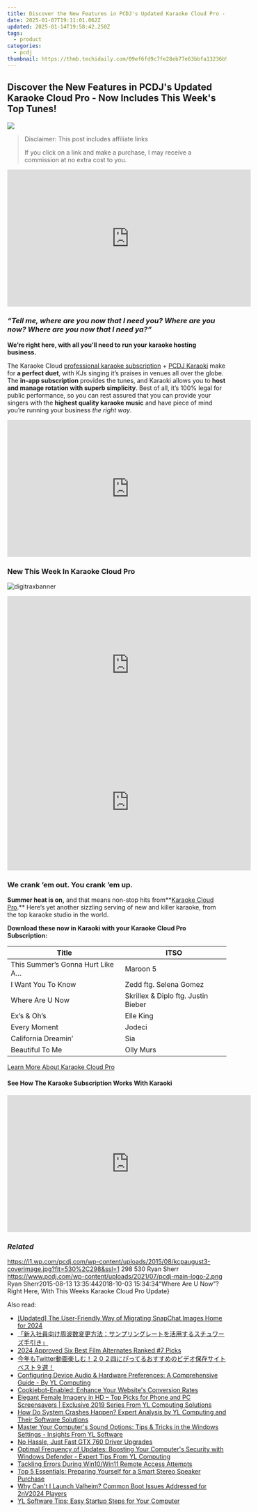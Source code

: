 ```yaml
---
title: Discover the New Features in PCDJ's Updated Karaoke Cloud Pro - Now Includes This Week's Top Tunes!
date: 2025-01-07T19:11:01.062Z
updated: 2025-01-14T19:58:42.250Z
tags:
  - product
categories:
  - pcdj
thumbnail: https://thmb.techidaily.com/09ef6fd9c7fe28eb77e63bbfa13236b988e850bf98e48829cdc79a65c4caf17b.jpg
---
```


## Discover the New Features in PCDJ's Updated Karaoke Cloud Pro - Now Includes This Week's Top Tunes!

[![](https://i1.wp.com/pcdj.com/wp-content/uploads/2015/08/kcpaugust3-coverimage.jpg?resize=530%2C298&ssl=1)](https://i1.wp.com/pcdj.com/wp-content/uploads/2015/08/kcpaugust3-coverimage.jpg?fit=530%2C298&ssl=1 "kcpaugust3-coverimage")

>  Disclaimer: This post includes affiliate links
>
>  If you click on a link and make a purchase, I may receive a commission at no extra cost to you.
>

<!-- affiliate ads begin -->
<iframe width="560" height="315" src="https://www.youtube.com/embed/8Y-k_3N-0OI?si=1J-aFBXLJl5b3x4h" title="YouTube video player" frameborder="0" allow="accelerometer; autoplay; clipboard-write; encrypted-media; gyroscope; picture-in-picture; web-share" referrerpolicy="strict-origin-when-cross-origin" allowfullscreen></iframe>
<!-- affiliate ads end -->

### _“Tell me, where are you now that I need you? Where are you now? Where are you now that I need ya?”_

**We’re right here, with all you’ll need to run your karaoke hosting business.**

The Karaoke Cloud [professional karaoke subscription](https://tools.techidaily.com/pcdj/products/) \+ [PCDJ Karaoki](https://tools.techidaily.com/pcdj/products/) make for **a perfect duet**, with KJs singing it’s praises in venues all over the globe. The **in-app subscription** provides the tunes, and Karaoki allows you to **host and manage rotation with superb simplicity**. Best of all, it’s 100% legal for public performance, so you can rest assured that you can provide your singers with the **highest quality karaoke music** and have piece of mind you’re running your business _the right way_.

<!-- affiliate ads begin -->
<iframe width="560" height="315" src="https://www.youtube.com/embed/HMuxjTCMX2E?si=ylRTMJuUstpjLsZc" title="YouTube video player" frameborder="0" allow="accelerometer; autoplay; clipboard-write; encrypted-media; gyroscope; picture-in-picture; web-share" referrerpolicy="strict-origin-when-cross-origin" allowfullscreen></iframe>
<!-- affiliate ads end -->

### New This Week In Karaoke Cloud Pro

![](https://i0.wp.com/pcdj.com/wp-content/uploads/2015/08/digitraxbanner.jpg?fit=960%2C160&ssl=1 "digitraxbanner")

<!-- affiliate ads begin -->
<iframe width="560" height="315" src="https://www.youtube.com/embed/FLlUft1ZxI0?si=pBd5QdHEE27qsNlN" title="YouTube video player" frameborder="0" allow="accelerometer; autoplay; clipboard-write; encrypted-media; gyroscope; picture-in-picture; web-share" referrerpolicy="strict-origin-when-cross-origin" allowfullscreen></iframe>
<!-- affiliate ads end -->

<!-- affiliate ads begin -->
<iframe width="560" height="315" src="https://www.youtube.com/embed/3hS27nZVi9Y?si=_Zqj_l4a4XkPqT2S" title="YouTube video player" frameborder="0" allow="accelerometer; autoplay; clipboard-write; encrypted-media; gyroscope; picture-in-picture; web-share" referrerpolicy="strict-origin-when-cross-origin" allowfullscreen></iframe>
<!-- affiliate ads end -->

### **We crank ’em out. You crank ’em up.**

**Summer heat is on,** and that means non-stop hits from**[Karaoke Cloud Pro](https://tools.techidaily.com/pcdj/products/).** Here’s yet another sizzling serving of new and killer karaoke, from the top karaoke studio in the world.

**Download these now in Karaoki with your Karaoke Cloud Pro Subscription:**

| **Title**                        | **ITSO**                            |
| -------------------------------- | ----------------------------------- |
| This Summer’s Gonna Hurt Like A… | Maroon 5                            |
| I Want You To Know               | Zedd ftg. Selena Gomez              |
| Where Are U Now                  | Skrillex & Diplo ftg. Justin Bieber |
| Ex’s & Oh’s                      | Elle King                           |
| Every Moment                     | Jodeci                              |
| California Dreamin’              | Sia                                 |
| Beautiful To Me                  | Olly Murs                           |

[Learn More About Karaoke Cloud Pro](https://tools.techidaily.com/pcdj/products/)

#### See How The Karaoke Subscription Works With Karaoki

<!-- affiliate ads begin -->
<iframe width="560" height="315" src="https://www.youtube.com/embed/qObsqoJB9LI?si=ppqxfXzP0UL4J6Tp" title="YouTube video player" frameborder="0" allow="accelerometer; autoplay; clipboard-write; encrypted-media; gyroscope; picture-in-picture; web-share" referrerpolicy="strict-origin-when-cross-origin" allowfullscreen></iframe>
<!-- affiliate ads end -->

### _Related_

https://i1.wp.com/pcdj.com/wp-content/uploads/2015/08/kcpaugust3-coverimage.jpg?fit=530%2C298&ssl=1 298 530 Ryan Sherr https://www.pcdj.com/wp-content/uploads/2021/07/pcdj-main-logo-2.png Ryan Sherr2015-08-13 13:35:442018-10-03 15:34:34“Where Are U Now”? Right Here, With This Weeks Karaoke Cloud Pro Update}

<ins class="adsbygoogle"
     style="display:block"
     data-ad-format="autorelaxed"
     data-ad-client="ca-pub-7571918770474297"
     data-ad-slot="1223367746"></ins>

<ins class="adsbygoogle"
     style="display:block"
     data-ad-client="ca-pub-7571918770474297"
     data-ad-slot="8358498916"
     data-ad-format="auto"
     data-full-width-responsive="true"></ins>

<span class="atpl-alsoreadstyle">Also read:</span>
<div><ul>
<li><a href="https://snapchat-videos.techidaily.com/updated-the-user-friendly-way-of-migrating-snapchat-images-home-for-2024/"><u>[Updated] The User-Friendly Way of Migrating SnapChat Images Home for 2024</u></a></li>
<li><a href="https://blog-min.techidaily.com/44cm5paw5ywl56splus5zoh5zcr44gr5zgo5roi5pww5asj5pu05pa55rov77ya44k144oz44ox44oq44oz44kw44os44o844oi44ks5rs755so44gz44kl44k544ob44ol44ov44o844k65oml5byv44gn466/"><u>「新入社員向け周波数変更方法：サンプリングレートを活用するスチュワーズ手引き」</u></a></li>
<li><a href="https://youtube-lab.techidaily.com/approved-six-best-film-alternates-ranked-7-picks/"><u>2024 Approved Six Best Film Alternates Ranked #7 Picks</u></a></li>
<li><a href="https://win-able.techidaily.com/twitter/"><u>今年もTwitter動画楽しむ！２０２四にぴってるおすすめのビデオ保存サイトベスト９選！</u></a></li>
<li><a href="https://win-updates.techidaily.com/configuring-device-audio-and-hardware-preferences-a-comprehensive-guide-by-yl-computing/"><u>Configuring Device Audio & Hardware Preferences: A Comprehensive Guide - By YL Computing</u></a></li>
<li><a href="https://some-approaches.techidaily.com/cookiebot-enabled-enhance-your-websites-conversion-rates/"><u>Cookiebot-Enabled: Enhance Your Website's Conversion Rates</u></a></li>
<li><a href="https://win-updates.techidaily.com/elegant-female-imagery-in-hd-top-picks-for-phone-and-pc-screensavers-exclusive-2019-series-from-yl-computing-solutions/"><u>Elegant Female Imagery in HD – Top Picks for Phone and PC Screensavers | Exclusive 2019 Series From YL Computing Solutions</u></a></li>
<li><a href="https://win-updates.techidaily.com/how-do-system-crashes-happen-expert-analysis-by-yl-computing-and-their-software-solutions/"><u>How Do System Crashes Happen? Expert Analysis by YL Computing and Their Software Solutions</u></a></li>
<li><a href="https://win-updates.techidaily.com/master-your-computers-sound-options-tips-and-tricks-in-the-windows-settings-insights-from-yl-software/"><u>Master Your Computer's Sound Options: Tips & Tricks in the Windows Settings - Insights From YL Software</u></a></li>
<li><a href="https://driver-install.techidaily.com/no-hassle-just-fast-gtx-760-driver-upgrades/"><u>No Hassle, Just Fast GTX 760 Driver Upgrades</u></a></li>
<li><a href="https://win-updates.techidaily.com/optimal-frequency-of-updates-boosting-your-computers-security-with-windows-defender-expert-tips-from-yl-computing/"><u>Optimal Frequency of Updates: Boosting Your Computer's Security with Windows Defender - Expert Tips From YL Computing</u></a></li>
<li><a href="https://win11-tips.techidaily.com/tackling-errors-during-win10win11-remote-access-attempts/"><u>Tackling Errors During Win10/Win11 Remote Access Attempts</u></a></li>
<li><a href="https://techno-recovery.techidaily.com/top-5-essentials-preparing-yourself-for-a-smart-stereo-speaker-purchase/"><u>Top 5 Essentials: Preparing Yourself for a Smart Stereo Speaker Purchase</u></a></li>
<li><a href="https://program-issues.techidaily.com/why-cant-i-launch-valheim-common-boot-issues-addressed-for-2nv2024-players/"><u>Why Can't I Launch Valheim? Common Boot Issues Addressed for 2nV2024 Players</u></a></li>
<li><a href="https://win-updates.techidaily.com/yl-software-tips-easy-startup-steps-for-your-computer/"><u>YL Software Tips: Easy Startup Steps for Your Computer</u></a></li>
</ul></div>

